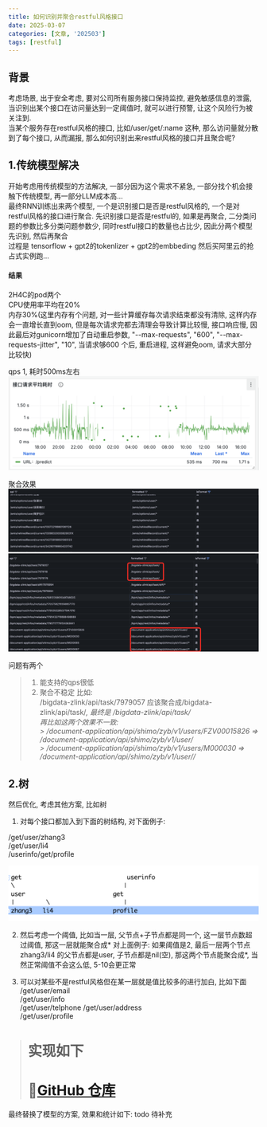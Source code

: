 ```yaml
---
title: 如何识别并聚合restful风格接口
date: 2025-03-07
categories: [文章, '202503']
tags: [restful]
---
```


## 背景
考虑场景, 出于安全考虑, 要对公司所有服务接口保持监控, 避免敏感信息的泄露, 当识别出某个接口在访问量达到一定阈值时, 就可以进行预警, 让这个风险行为被关注到.  
当某个服务存在restful风格的接口, 比如/user/get/:name 这种, 那么访问量就分散到了每个接口, 从而漏报, 那么如何识别出来restful风格的接口并且聚合呢?  

## 1.传统模型解决
开始考虑用传统模型的方法解决, 一部分因为这个需求不紧急, 一部分找个机会接触下传统模型, 再一部分LLM成本高...  
最终RNN训练出来两个模型, 一个是识别接口是否是restful风格的, 一个是对restful风格的接口进行聚合. 先识别接口是否是restful的, 如果是再聚合, 二分类问题的参数比多分类问题参数少, 同时restful接口的数量也占比少, 因此分两个模型先识别, 然后再聚合  
过程是 tensorflow + gpt2的tokenlizer + gpt2的embbeding  然后买阿里云的抢占式实例跑...  


#### 结果
2H4C的pod两个  
CPU使用率平均在20%  
内存30%(这里内存有个问题, 对一些计算缓存每次请求结束都没有清除, 这样内存会一直增长直到oom, 但是每次请求完都去清理会导致计算比较慢, 接口响应慢, 
因此最后对gunicorn增加了自动重启参数,  "--max-requests", "600", "--max-requests-jitter", "10",  当请求够600 个后, 重启进程, 这样避免oom, 请求大部分比较快)  

qps 1, 耗时500ms左右
![img.png](/commons/202503/img.png)

聚合效果
![img_1.png](/commons/202503/img_1.png)
![img_2.png](/commons/202503/img_2.png)

问题有两个
> 1. 能支持的qps很低
> 2. 聚合不稳定 比如:  
> /bigdata-zlink/api/task/7979057 应该聚合成/bigdata-zlink/api/task/*, 最终是 /bigdata-zlink/api/task/  
> 再比如这两个效果不一致:  
     > /document-application/api/shimo/zyb/v1/users/FZV00015826 => /document-application/api/shimo/zyb/v1/user/  
     > /document-application/api/shimo/zyb/v1/users/M000030 => /document-application/api/shimo/zyb/v1/user//*  

## 2.树
然后优化, 考虑其他方案, 比如树  
1. 对每个接口都加入到下面的树结构, 对下面例子:  

/get/user/zhang3  
/get/user/li4  
/userinfo/get/profile  

![img_3.png](/commons/202503/img_3.png)

2. 然后考虑一个阈值, 比如当一层, 父节点+子节点都是同一个, 这一层节点数超过阈值, 那这一层就能聚合成* 对上面例子: 
  如果阈值是2, 最后一层两个节点 zhang3/li4 的父节点都是user, 子节点都是nil(空),  那这两个节点能聚合成*, 当然正常阈值不会这么低, 5-10会更正常  

3. 可以对某些不是restful风格但在某一层就是值比较多的进行加白, 比如下面   
/get/user/email  
/get/user/info  
/get/user/telphone 
/get/user/address  
/get/user/profile  

> # 实现如下
> # 🔗[GitHub 仓库](https://github.com/graymonster0927/component/tree/main/restful_finder)


最终替换了模型的方案, 效果和统计如下:
todo 待补充



